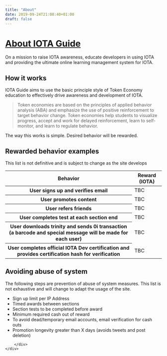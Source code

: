 ```yaml
---
title: "About"
date: 2019-09-24T21:08:40+01:00
draft: false
---
```


<div class="wrapper" id="top-wrapper">
	<div class="container pt-5 text-center">
		<div class="row pt-5">
			<div class="col">
				<h1 class="mb-3"><a href="{{ .Site.BaseURL }}/about">About IOTA Guide</a></h1>
				<p>On a mission to raise IOTA awareness, educate developers in using IOTA and providing the ultimate online learning management system for IOTA.</p>
			</div>
		</div>
	</div>
</div>

<div class="container mt-5">
		<main class="col">
			<div class="row">
				<h2 class="mb-4">How it works</h2>
				<p>IOTA Guide aims to use the basic principle style of Token Economy education to effectively drive awareness and development of IOTA.</p>
				<blockquote>Token economies are based on the principles of applied behavior analysis (ABA) and emphasize the use of positive reinforcement to target behavior change. Token economies help students to visualize progress, accept and work for delayed reinforcement, learn to self-monitor, and learn to regulate behavior.</blockquote>
				<p>The way this works is simple. Desired behavior will be rewarded.</p>
				<h2 class="mb-4">Rewarded behavior examples</h2>
				<p>This list is not definitive and is subject to change as the site develops</p>
				<table class="table mb-5">
				  <thead>
				    <tr>
				      <th scope="col">Behavior</th>
				      <th scope="col">Reward (IOTA)</th>
				    </tr>
				  </thead>
				  <tbody>
				    <tr>
				      <th scope="row">User signs up and verifies email</th>
				      <td>TBC</td>
				    </tr>
				    <tr>
				      <th scope="row">User promotes content</th>
				      <td>TBC</td>
				    </tr>
				    <tr>
				      <th scope="row">User refers friends</th>
				      <td>TBC</td>
				    </tr>
				    <tr>
				      <th scope="row">User completes test at each section end</th>
				      <td>TBC</td>
				    </tr>
				    <tr>
				      <th scope="row">User downloads trinity and sends 0i transaction (a barcode and special message will be made for each user)</th>
				      <td>TBC</td>
				    </tr>
				    <tr>
				      <th scope="row">User completes official IOTA Dev certification and provides certification hash for verification</th>
				      <td>TBC</td>
				    </tr>
				  </tbody>
				</table>
				<h2 class="mb-4">Avoiding abuse of system</h2>
				<p>The following steps are prevention of abuse of system measures. This list is not exhaustive and will change to adapt the usage of the site.</p>
				<ul>
					<li>Sign up limit per IP Address</li>
					<li>Timed awards between sections</li>
					<li>Section tests to be completed before award</li>
					<li>Minimum required cash out of reward</li>
					<li>To avoid dead/temporary email accounts, email verification for cash outs</li>
					<li>Promotion longevity greater than X days (avoids tweets and post deletion)</li>
				</ul>
			</div>
		</main>
</div>

<div id="section-progress-meta" style="display: none;">
	{{< section-progress reward="500" unit="iota" section="getting-started" topic="what-is-iota" >}}
</div>

<div class="wrapper bg-light">
	<div class="container mt-5">
		<div class="row p-5 text-center">
			
		</div>
	</div>
</div>

